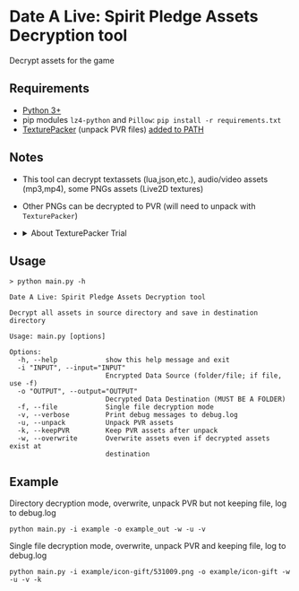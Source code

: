 # Date A Live: Spirit Pledge Assets Decryption tool
Decrypt assets for the game
## Requirements
- [Python 3+](https://www.python.org/downloads/)
- pip modules `lz4-python` and `Pillow`: `pip install -r requirements.txt`
- [TexturePacker](https://www.codeandweb.com/texturepacker/download) (unpack PVR files) [added to PATH](https://github.com/n0k0m3/DALSP-Assets-Decryption-tool/wiki/Add-TexturePacker-to-PATH)
## Notes
- This tool can decrypt textassets (lua,json,etc.), audio/video assets (mp3,mp4), some PNGs assets (Live2D textures)
- Other PNGs can be decrypted to PVR (will need to unpack with `TexturePacker`)  
- <details>
  <summary>About TexturePacker Trial</summary>
  
  If you cannot afford TexturePacker, you can search Google for version 4.9.0 or older, these versions don't block Pro features after trial expired (you may find cracks of these versions as well).
  
</details>

## Usage
```
> python main.py -h

Date A Live: Spirit Pledge Assets Decryption tool

Decrypt all assets in source directory and save in destination directory

Usage: main.py [options]

Options:
  -h, --help            show this help message and exit
  -i "INPUT", --input="INPUT"
                        Encrypted Data Source (folder/file; if file, use -f)
  -o "OUTPUT", --output="OUTPUT"
                        Decrypted Data Destination (MUST BE A FOLDER)
  -f, --file            Single file decryption mode
  -v, --verbose         Print debug messages to debug.log
  -u, --unpack          Unpack PVR assets
  -k, --keepPVR         Keep PVR assets after unpack
  -w, --overwrite       Overwrite assets even if decrypted assets exist at
                        destination
  ```
  ## Example
  Directory decryption mode, overwrite, unpack PVR but not keeping file, log to debug.log
  ```
  python main.py -i example -o example_out -w -u -v
  ```
  Single file decryption mode, overwrite, unpack PVR and keeping file, log to debug.log
  ```
  python main.py -i example/icon-gift/531009.png -o example/icon-gift -w -u -v -k
  ```
